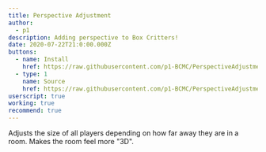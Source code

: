 ```yaml
---
title: Perspective Adjustment
author:
  - p1
description: Adding perspective to Box Critters!
date: 2020-07-22T21:0:00.000Z
buttons:
  - name: Install
    href: https://raw.githubusercontent.com/p1-BCMC/PerspectiveAdjustment/master/PerspectiveAdjustment.user.js
  - type: 1
    name: Source
    href: https://raw.githubusercontent.com/p1-BCMC/PerspectiveAdjustment/
userscript: true
working: true
recommend: true
---
```

Adjusts the size of all players depending on how far away they are in a room. Makes the room feel more "3D".
